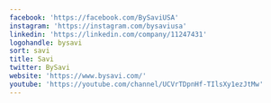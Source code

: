 ```yaml
---
facebook: 'https://facebook.com/BySaviUSA'
instagram: 'https://instagram.com/bysaviusa'
linkedin: 'https://linkedin.com/company/11247431'
logohandle: bysavi
sort: savi
title: Savi
twitter: BySavi
website: 'https://www.bysavi.com/'
youtube: 'https://youtube.com/channel/UCVrTDpnHf-TIlsXy1ezJtMw'
---
```

